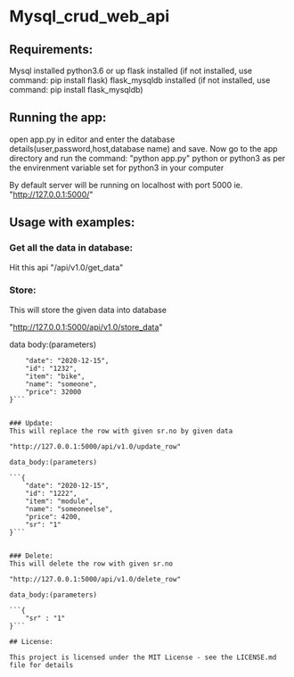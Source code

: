 # Mysql_crud_web_api

## Requirements:

Mysql installed
python3.6 or up
flask installed (if not installed, use command: pip install flask)
flask_mysqldb installed (if not installed, use command: pip install flask_mysqldb)

## Running the app:

open app.py in editor and enter the database details(user,password,host,database name) and save.
Now go to the app directory and run the command: "python app.py"
python or python3 as per the envirenment variable set for python3 in your computer

By default server will be running on localhost with port 5000
ie. "http://127.0.0.1:5000/"


## Usage with examples:

### Get all the data in database:
Hit this api "/api/v1.0/get_data"

### Store:
This will store the given data into database

"http://127.0.0.1:5000/api/v1.0/store_data"

data body:(parameters)

```{
	"date": "2020-12-15",
	"id": "1232",
	"item": "bike",
	"name": "someone",
	"price": 32000
}```


### Update:
This will replace the row with given sr.no by given data

"http://127.0.0.1:5000/api/v1.0/update_row"

data_body:(parameters)

```{
    "date": "2020-12-15",
    "id": "1222",
    "item": "module",
    "name": "someoneelse",
    "price": 4200,
    "sr": "1"
}```


### Delete:
This will delete the row with given sr.no

"http://127.0.0.1:5000/api/v1.0/delete_row"

data_body:(parameters)

```{
	"sr" : "1"
}```

## License:

This project is licensed under the MIT License - see the LICENSE.md file for details